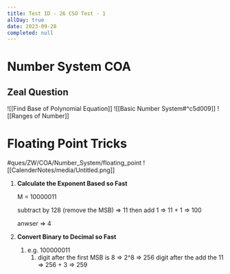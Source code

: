 ```yaml
---
title: Test ID - 26 CSO Test - 1
allDay: true
date: 2023-09-28
completed: null
---
```

# Number System COA

## Zeal Question 



![[Find Base of Polynomial Equation]]
![[Basic Number System#^c5d009]]
![[Ranges of Number]]

# Floating Point Tricks
#ques/ZW/COA/Number_System/floating_point
![[CalenderNotes/media/Untitled.png]]
1. **Calculate the Exponent Based so Fast**

	M = 10000011
	
	subtract by 128 (remove the MSB) ⇒ 11 then add 1 ⇒ 11 + 1 ⇒ 100
	
	anwser ⇒ 4

2. **Convert Binary to Decimal so Fast**
    1. e.g. 100000011
        1. digit after the first MSB is 8 ⇒ 2^8 ⇒ 256 digit after the add the 11 ⇒ 256 + 3 ⇒ 259


